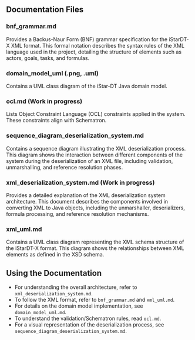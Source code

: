 ## Documentation Files

### bnf_grammar.md
Provides a Backus-Naur Form (BNF) grammar specification for the iStarDT-X XML format. This formal notation describes the syntax rules of the XML language used in the project, detailing the structure of elements such as actors, goals, tasks, and formulas.

### domain_model_uml (.png, .uml)
Contains a UML class diagram of the iStar-DT Java domain model.

### ocl.md (Work in progress)
Lists Object Constraint Language (OCL) constraints applied in the system. These constraints align with Schematron.

### sequence_diagram_deserialization_system.md
Contains a sequence diagram illustrating the XML deserialization process. This diagram shows the interaction between different components of the system during the deserialization of an XML file, including validation, unmarshalling, and reference resolution phases.

### xml_deserialization_system.md (Work in progress)
Provides a detailed explanation of the XML deserialization system architecture. This document describes the components involved in converting XML to Java objects, including the unmarshaller, deserializers, formula processing, and reference resolution mechanisms.

### xml_uml.md
Contains a UML class diagram representing the XML schema structure of the iStarDT-X format. This diagram shows the relationships between XML elements as defined in the XSD schema.

## Using the Documentation

- For understanding the overall architecture, refer to `xml_deserialization_system.md`.
- To follow the XML format, refer to `bnf_grammar.md` and `xml_uml.md`.
- For details on the domain model implementation, see `domain_model_uml.md`.
- To understand the validation/Schematron rules, read `ocl.md`.
- For a visual representation of the deserialization process, see `sequence_diagram_deserialization_system.md`.
